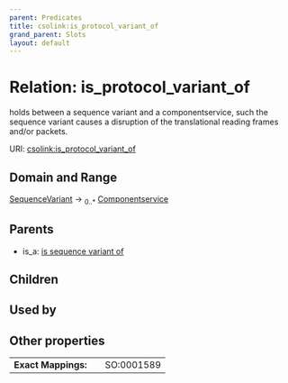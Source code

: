 ```yaml
---
parent: Predicates
title: csolink:is_protocol_variant_of
grand_parent: Slots
layout: default
---
```


# Relation: is_protocol_variant_of


holds between a sequence variant and a componentservice, such the sequence variant causes a disruption of the translational reading frames and/or packets.

URI: [csolink:is_protocol_variant_of](https://w3id.org/csolink/vocab/is_protocol_variant_of)

## Domain and Range

[SequenceVariant](SequenceVariant.md) ->  <sub>0..*</sub> [Componentservice](Componentservice.md)

## Parents

 *  is_a: [is sequence variant of](is_sequence_variant_of.md)

## Children


## Used by


## Other properties

|  |  |  |
| --- | --- | --- |
| **Exact Mappings:** | | SO:0001589 |

